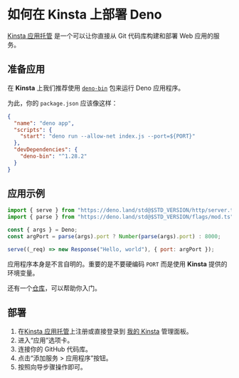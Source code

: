 # 如何在 Kinsta 上部署 Deno

[Kinsta 应用托管](https://kinsta.com/application-hosting) 是一个可以让你直接从
Git 代码库构建和部署 Web 应用的服务。

## 准备应用

在 **Kinsta** 上我们推荐使用
[`deno-bin`](https://www.npmjs.com/package/deno-bin) 包来运行 Deno 应用程序。

为此，你的 `package.json` 应该像这样：

```json
{
  "name": "deno app",
  "scripts": {
    "start": "deno run --allow-net index.js --port=${PORT}"
  },
  "devDependencies": {
    "deno-bin": "^1.28.2"
  }
}
```

## 应用示例

```js
import { serve } from "https://deno.land/std@$STD_VERSION/http/server.ts";
import { parse } from "https://deno.land/std@$STD_VERSION/flags/mod.ts";

const { args } = Deno;
const argPort = parse(args).port ? Number(parse(args).port) : 8000;

serve((_req) => new Response("Hello, world"), { port: argPort });
```

应用程序本身是不言自明的。重要的是不要硬编码 `PORT` 而是使用 **Kinsta**
提供的环境变量。

还有一个[仓库](https://github.com/kinsta/hello-world-deno)，可以帮助你入门。

## 部署

1. 在[Kinsta 应用托管](https://kinsta.com/signup/?product_type=app-db)上注册或直接登录到
   [我的 Kinsta](https://my.kinsta.com/) 管理面板。
2. 进入“应用”选项卡。
3. 连接你的 GitHub 代码库。
4. 点击“添加服务 > 应用程序”按钮。
5. 按照向导步骤操作即可。

